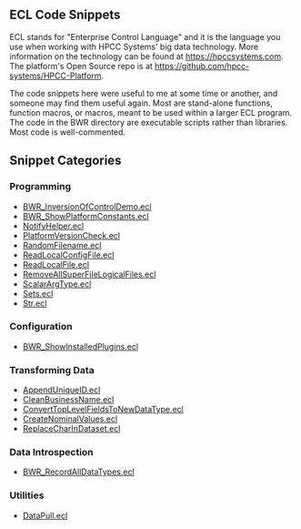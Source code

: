 ## ECL Code Snippets

ECL stands for "Enterprise Control Language" and it is the language you use when
working with HPCC Systems' big data technology.  More information on the
technology can be found at https://hpccsystems.com.  The platform's Open Source
repo is at https://github.com/hpcc-systems/HPCC-Platform.

The code snippets here were useful to me at some time or another, and someone
may find them useful again.  Most are stand-alone functions, function macros, or
macros, meant to be used within a larger ECL program.  The code in the BWR
directory are executable scripts rather than libraries.  Most code is
well-commented.

## Snippet Categories

### Programming
* [BWR_InversionOfControlDemo.ecl](BWR/BWR_InversionOfControlDemo.ecl)
* [BWR_ShowPlatformConstants.ecl](BWR/BWR_ShowPlatformConstants.ecl)
* [NotifyHelper.ecl](NotifyHelper.ecl)
* [PlatformVersionCheck.ecl](PlatformVersionCheck.ecl)
* [RandomFilename.ecl](RandomFilename.ecl)
* [ReadLocalConfigFile.ecl](ReadLocalConfigFile.ecl)
* [ReadLocalFile.ecl](ReadLocalFile.ecl)
* [RemoveAllSuperFileLogicalFiles.ecl](RemoveAllSuperFileLogicalFiles.ecl)
* [ScalarArgType.ecl](ScalarArgType.ecl)
* [Sets.ecl](Sets.ecl)
* [Str.ecl](Str.ecl)

### Configuration
* [BWR_ShowInstalledPlugins.ecl](BWR/BWR_ShowInstalledPlugins.ecl)

### Transforming Data
* [AppendUniqueID.ecl](AppendUniqueID.ecl)
* [CleanBusinessName.ecl](CleanBusinessName.ecl)
* [ConvertTopLevelFieldsToNewDataType.ecl](ConvertTopLevelFieldsToNewDataType.ecl)
* [CreateNominalValues.ecl](CreateNominalValues.ecl)
* [ReplaceCharInDataset.ecl](ReplaceCharInDataset.ecl)

### Data Introspection
* [BWR_RecordAllDataTypes.ecl](BWR/BWR_RecordAllDataTypes.ecl)

### Utilities
* [DataPull.ecl](DataPull.ecl)
